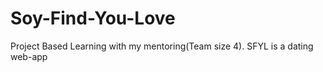 # Soy-Find-You-Love
Project Based Learning with my mentoring(Team size 4). SFYL is a dating web-app
